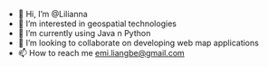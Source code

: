 - 👋 Hi, I’m @Lilianna
- 👀 I’m interested in geospatial technologies
- 🌱 I’m currently using Java n Python
- 💞️ I’m looking to collaborate on developing web map applications
- 📫 How to reach me emi.liangbe@gmail.com

<!---
Lilianna/Lilianna is a ✨ special ✨ repository because its `README.md` (this file) appears on your GitHub profile.
You can click the Preview link to take a look at your changes.
--->
